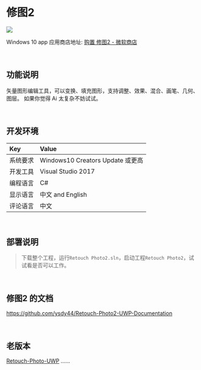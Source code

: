 # 修图2

![](ScreenShot/logo.png)

 
 Windows 10 app 应用商店地址: 
[购置 修图2 - 微软商店](https://apps.microsoft.com/detail/9p76zf661496)   


<br/>

## 功能说明

矢量图形编辑工具，可以变换、填充图形，支持调整、效果、混合、画笔、几何、图层。 如果你觉得 Ai 太复杂不妨试试。


<br/>

## 开发环境

|Key|Value|
|:-|:-|
|系统要求| Windows10 Creators Update 或更高|
|开发工具|Visual Studio 2017|
|编程语言|C#|
|显示语言|中文 and English|
|评论语言|中文|


<br/>

## 部署说明

> 下载整个工程，运行`Retouch Photo2.sln`，启动工程`Retouch Photo2`，试试看是否可以工作。


<br/>

## 修图2 的文档
https://github.com/ysdy44/Retouch-Photo2-UWP-Documentation


<br/>

## 老版本
[Retouch-Photo-UWP](https://github.com/ysdy44/Retouch-Photo-UWP)
......

